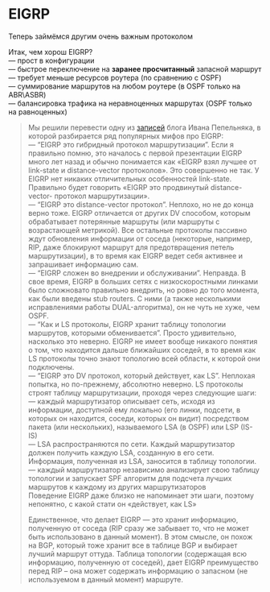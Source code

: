 # EIGRP

Теперь займёмся другим очень важным протоколом

Итак, чем хорош EIGRP?  
— прост в конфигурации  
— быстрое переключение на **заранее просчитанный** запасной маршрут  
— требует меньше ресурсов роутера \(по сравнению с OSPF\)  
— суммирование маршрутов на любом роутере \(в OSPF только на ABR\ASBR\)  
— балансировка трафика на неравноценных маршрутах \(OSPF только на равноценных\)

> Мы решили перевести одну из [записей](http://blog.ioshints.info/2010/08/EIGRP-myths-debunked.html) блога Ивана Пепельняка, в которой разбирается ряд популярных мифов про EIGRP:  
> — “EIGRP это гибридный протокол маршрутизации”. Если я правильно помню, это началось с первой презентации EIGRP много лет назад и обычно понимается как «EIGRP взял лучшее от link-state и distance-vector протоколов». Это совершенно не так. У EIGRP нет никаких отличительных особенностей link-state. Правильно будет говорить «EIGRP это продвинутый distance-vector- протокол маршрутизации».  
> — “EIGRP это distance-vector протокол”. Неплохо, но не до конца верно тоже. EIGRP отличается от других DV способом, которым обрабатывает потерянные маршруты \(или маршруты с возрастающей метрикой\). Все остальные протоколы пассивно ждут обновления информации от соседа \(некоторые, например, RIP, даже блокируют маршрут для предотвращения петель маршрутизации\), в то время как EIGRP ведет себя активнее и запрашивает информацию сам.  
> — “EIGRP сложен во внедрении и обслуживании”. Неправда. В свое время, EIGRP в больших сетях с низкоскоростными линками было сложновато правильно внедрить, но ровно до того момента, как были введены stub routers. С ними \(а также несколькими исправлениями работы DUAL-алгоритма\), он не чуть не хуже, чем OSPF.  
> — “Как и LS протоколы, EIGRP хранит таблицу топологии маршрутов, которыми обменивается”. Просто удивительно, насколько это неверно. EIGRP не имеет вообще никакого понятия о том, что находится дальше ближайших соседей, в то время как LS протоколы точно знают топологию всей области, к которой они подключены.  
> — “EIGRP это DV протокол, который действует, как LS”. Неплохая попытка, но по-прежнему, абсолютно неверно. LS протоколы строят таблицу маршрутизации, проходя через следующие шаги:  
> — каждый маршрутизатор описывает сеть, исходя из информации, доступной ему локально \(его линки, подсети, в которых он находится, соседи, которых он видит\) посредством пакета \(или нескольких\), называемого LSA \(в OSPF\) или LSP \(IS-IS\)  
> — LSA распространяются по сети. Каждый маршрутизатор должен получить каждую LSA, созданную в его сети. Информация, полученная из LSA, заносится в таблицу топологии.  
> — каждый маршрутизатор независимо анализирует свою таблицу топологии и запускает SPF алгоритм для подсчета лучших маршрутов к каждому из других маршрутизаторов  
> Поведение EIGRP даже близко не напоминает эти шаги, поэтому непонятно, с какой стати он «действует, как LS»  
>   
> Единственное, что делает EIGRP — это хранит информацию, полученную от соседа \(RIP сразу же забывает то, что не может быть использовано в данный момент\). В этом смысле, он похож на BGP, который тоже хранит все в таблице BGP и выбирает лучший маршрут оттуда. Таблица топологии \(содержащая всю информацию, полученную от соседей\), дает EIGRP преимущество перед RIP – она может содержать информацию о запасном \(не используемом в данный момент\) маршруте.

